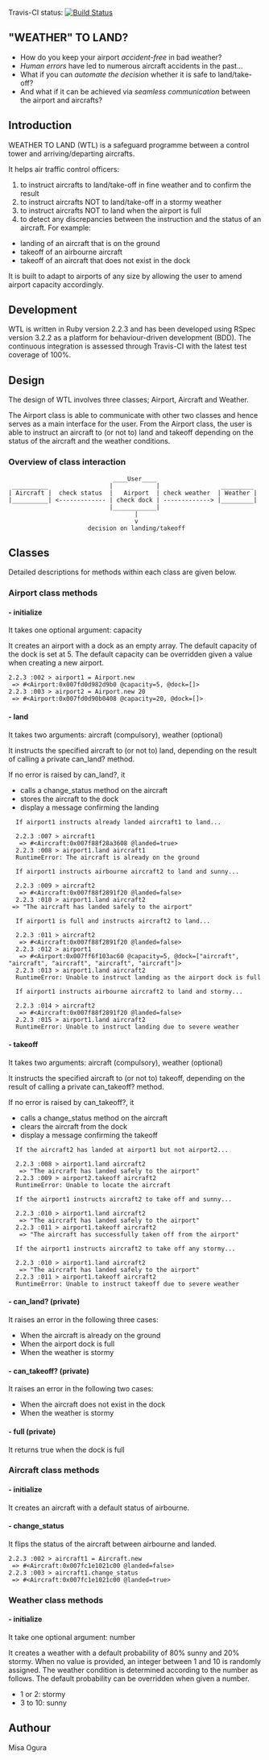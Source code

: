 Travis-CI status:
[![Build Status](https://travis-ci.org/makersacademy/airport_challenge.svg?branch=master)](https://travis-ci.org/makersacademy/airport_challenge)

## "WEATHER" TO LAND?

* How do you keep your airport _accident-free_ in bad weather?
* _Human errors_ have led to numerous aircraft accidents in the past...
* What if you can _automate the decision_ whether it is safe to land/take-off?
* And what if it can be achieved via _seamless communication_ between the airport and aircrafts?


## Introduction
WEATHER TO LAND (WTL) is a safeguard programme between a control tower and arriving/departing aircrafts.

It helps air traffic control officers:

1.  to instruct aircrafts to land/take-off in fine weather and to confirm the result
2.  to instruct aircrafts NOT to land/take-off in a stormy weather
3.  to instruct aircrafts NOT to land when the airport is full
4.  to detect any discrepancies between the instruction and the status of an aircraft. For example:
  * landing of an aircraft that is on the ground
  * takeoff of an airbourne aircraft
  * takeoff of an aircraft that does not exist in the dock

It is built to adapt to airports of any size by allowing the user to amend airport capacity accordingly.


## Development
WTL is written in Ruby version 2.2.3 and has been developed using RSpec version 3.2.2 as a platform for behaviour-driven development (BDD). The continuous integration is assessed through Travis-CI with the latest test coverage of 100%.


## Design
The design of WTL involves three classes; Airport, Aircraft and Weather.

The Airport class is able to communicate with other two classes and hence serves as a main interface for the user. From the Airport class, the user is able to instruct an aircraft to (or not to) land and takeoff depending on the status of the aircraft and the weather conditions.

### Overview of class interaction
```
                             ____User____               
 __________                 |            |                 _________
| Aircraft |  check status  |   Airport  | check weather  | Weather |
|__________| <------------- | check dock | -------------> |_________|
                            |____________|
                                   |
                                   v
                      decision on landing/takeoff
```

## Classes
Detailed descriptions for methods within each class are given below.

### Airport class methods
#### - initialize
It takes one optional argument: capacity

It creates an airport with a dock as an empty array. The default capacity of the dock is set at 5. The default capacity can be overridden given a value when creating a new airport.
```
2.2.3 :002 > airport1 = Airport.new
 => #<Airport:0x007fd0d982d9b0 @capacity=5, @dock=[]>
2.2.3 :003 > airport2 = Airport.new 20
 => #<Airport:0x007fd0d90b0408 @capacity=20, @dock=[]>
```
#### - land
It takes two arguments: aircraft (compulsory), weather (optional)

It instructs the specified aircraft to (or not to) land, depending on the result of calling a private can_land? method.

If no error is raised by can_land?, it
* calls a change_status method on the aircraft
* stores the aircraft to the dock
* display a message confirming the landing

```
  If airport1 instructs already landed aircraft1 to land...

  2.2.3 :007 > aircraft1
   => #<Aircraft:0x007f88f28a3608 @landed=true>
  2.2.3 :008 > airport1.land aircraft1
  RuntimeError: The aircraft is already on the ground
```
```
  If airport1 instructs airbourne aircraft2 to land and sunny...

  2.2.3 :009 > aircraft2
   => #<Aircraft:0x007f88f2891f20 @landed=false>
  2.2.3 :010 > airport1.land aircraft2
 => "The aircraft has landed safely to the airport"
```
```
  If airport1 is full and instructs aircraft2 to land...

  2.2.3 :011 > aircraft2
   => #<Aircraft:0x007f88f2891f20 @landed=false>
  2.2.3 :012 > airport1
   => #<Airport:0x007ff6f103ac60 @capacity=5, @dock=["aircraft", "aircraft", "aircraft", "aircraft", "aircraft"]>
  2.2.3 :013 > airport1.land aircraft2
  RuntimeError: Unable to instruct landing as the airport dock is full
```
```
  If airport1 instructs airbourne aircraft2 to land and stormy...

  2.2.3 :014 > aircraft2
   => #<Aircraft:0x007f88f2891f20 @landed=false>
  2.2.3 :015 > airport1.land aircraft2
  RuntimeError: Unable to instruct landing due to severe weather
```

#### - takeoff
It takes two arguments: aircraft (compulsory), weather (optional)

It instructs the specified aircraft to (or not to) takeoff, depending on the result of calling a private can_takeoff? method.

If no error is raised by can_takeoff?, it
* calls a change_status method on the aircraft
* clears the aircraft from the dock
* display a message confirming the takeoff

```
  If the aircraft2 has landed at airport1 but not airport2...

  2.2.3 :008 > airport1.land aircraft2
   => "The aircraft has landed safely to the airport"
  2.2.3 :009 > airport2.takeoff aircraft2
  RuntimeError: Unable to locate the aircraft
```
```
  If the airport1 instructs aircraft2 to take off and sunny...

  2.2.3 :010 > airport1.land aircraft2
   => "The aircraft has landed safely to the airport"
  2.2.3 :011 > airport1.takeoff aircraft2
   => "The aircraft has successfully taken off from the airport"
```
```
  If the airport1 instructs aircraft2 to take off any stormy...

  2.2.3 :010 > airport1.land aircraft2
   => "The aircraft has landed safely to the airport"
  2.2.3 :011 > airport1.takeoff aircraft2
  RuntimeError: Unable to instruct takeoff due to severe weather
```

#### - can_land? (private)
It raises an error in the following three cases:
* When the aircraft is already on the ground
* When the airport dock is full
* When the weather is stormy

#### - can_takeoff? (private)
It raises an error in the following two cases:
* When the aircraft does not exist in the dock
* When the weather is stormy

#### - full (private)
It returns true when the dock is full

### Aircraft class methods
#### - initialize
It creates an aircraft with a default status of airbourne.

#### - change_status
It flips the status of the aircraft between airbourne and landed.

```
2.2.3 :002 > aircraft1 = Aircraft.new
 => #<Aircraft:0x007fc1e1021c00 @landed=false>
2.2.3 :003 > aircraft1.change_status
 => #<Aircraft:0x007fc1e1021c00 @landed=true>
```

### Weather class methods
#### - initialize
It take one optional argument: number

It creates a weather with a default probability of 80% sunny and 20% stormy. When no value is provided, an integer between 1 and 10 is randomly assigned. The weather condition is determined according to the number as follows. The default probability can be overridden when given a number.
* 1 or 2: stormy
* 3 to 10: sunny


## Authour
Misa Ogura
